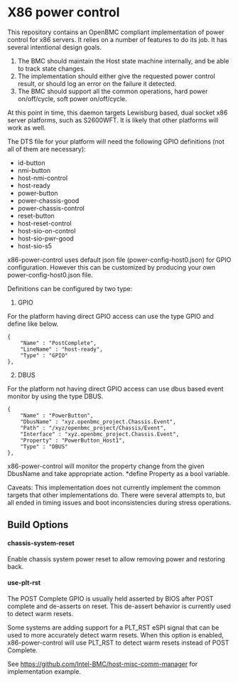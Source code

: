 # X86 power control

This repository contains an OpenBMC compliant implementation of power control
for x86 servers.  It relies on a number of features to do its job.  It has
several intentional design goals.
1. The BMC should maintain the Host state machine internally, and be able to
   track state changes.
2. The implementation should either give the requested power control result, or
   should log an error on the failure it detected.
3. The BMC should support all the common operations, hard power on/off/cycle,
   soft power on/off/cycle.

At this point in time, this daemon targets Lewisburg based, dual socket x86
server platforms, such as S2600WFT.  It is likely that other platforms will
work as well.

The DTS file for your platform will need the following GPIO definitions (not
all of them are necessary):
- id-button
- nmi-button
- host-nmi-control
- host-ready
- power-button
- power-chassis-good
- power-chassis-control
- reset-button
- host-reset-control
- host-sio-on-control
- host-sio-pwr-good
- host-sio-s5

x86-power-control uses default json file (power-config-host0.json) for GPIO
configuration.  However this can be customized by producing your own
power-config-host0.json file.

Definitions can be configured by two type:

1. GPIO

For the platform having direct GPIO access can use the type GPIO and define
like below.

    {
        "Name" : "PostComplete",
        "LineName" : "host-ready",
        "Type" : "GPIO"
    },

2. DBUS

For the platform not having direct GPIO access can use dbus based event monitor
by using the type DBUS.

    {
        "Name" : "PowerButton",
        "DbusName" : "xyz.openbmc_project.Chassis.Event",
        "Path" : "/xyz/openbmc_project/Chassis/Event",
        "Interface" : "xyz.openbmc_project.Chassis.Event",
        "Property" : "PowerButton_Host1",
        "Type" : "DBUS"
    },

x86-power-control will monitor the property change from the given DbusName and
take appropriate action.  *define Property as a bool variable.

Caveats:
This implementation does not currently implement the common targets that other
implementations do.  There were several attempts to, but all ended in timing
issues and boot inconsistencies during stress operations.

## Build Options

#### chassis-system-reset
Enable chassis system power reset to allow removing power and restoring back.

#### use-plt-rst
The POST Complete GPIO is usually held asserted by BIOS after POST complete and
de-asserts on reset.  This de-assert behavior is currently used to detect warm
resets.

Some systems are adding support for a PLT_RST eSPI signal that can be used to
more accurately detect warm resets.  When this option is enabled,
x86-power-control will use PLT_RST to detect warm resets instead of POST
Complete.

See https://github.com/Intel-BMC/host-misc-comm-manager for implementation
example.

